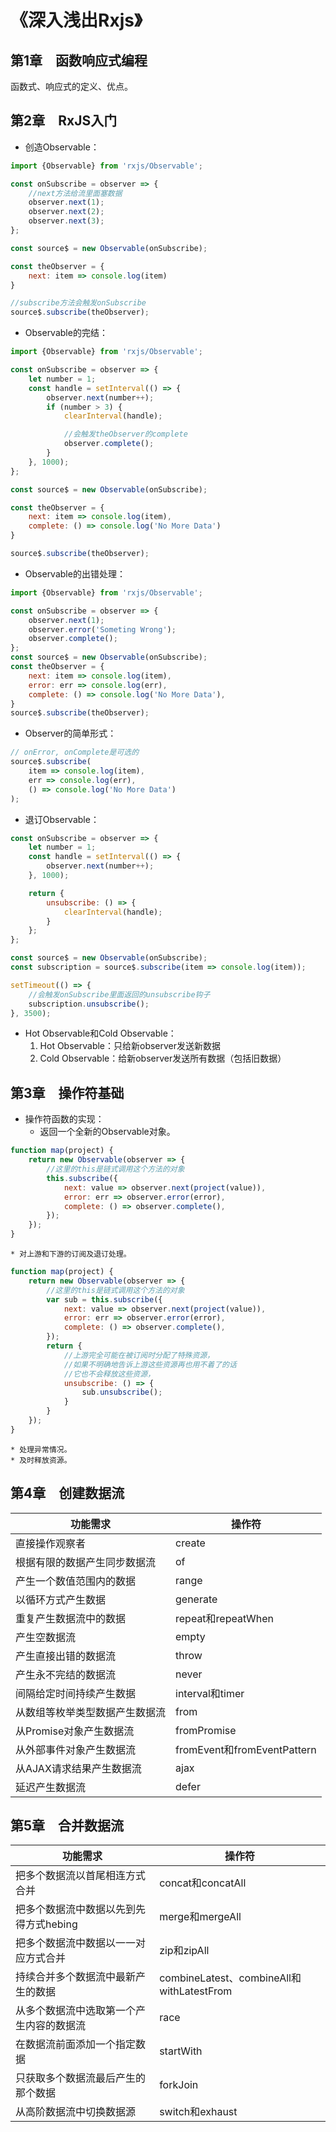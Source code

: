 # 《深入浅出Rxjs》

## 第1章　函数响应式编程
函数式、响应式的定义、优点。

## 第2章　RxJS⼊门
* 创造Observable：
```javascript
import {Observable} from 'rxjs/Observable';

const onSubscribe = observer => {
    //next方法给流里面塞数据
    observer.next(1);
    observer.next(2);
    observer.next(3);
};

const source$ = new Observable(onSubscribe);

const theObserver = {
    next: item => console.log(item)
}

//subscribe方法会触发onSubscribe
source$.subscribe(theObserver);
```

* Observable的完结：

```javascript
import {Observable} from 'rxjs/Observable';

const onSubscribe = observer => {
    let number = 1;
    const handle = setInterval(() => {
        observer.next(number++);
        if (number > 3) {
            clearInterval(handle);

            //会触发theObserver的complete
            observer.complete();
        }
    }, 1000);
};

const source$ = new Observable(onSubscribe);

const theObserver = {
    next: item => console.log(item),
    complete: () => console.log('No More Data')
}

source$.subscribe(theObserver);
```

* Observable的出错处理：

```javascript
import {Observable} from 'rxjs/Observable';

const onSubscribe = observer => {
    observer.next(1);
    observer.error('Someting Wrong');
    observer.complete();
};
const source$ = new Observable(onSubscribe);
const theObserver = {
    next: item => console.log(item),
    error: err => console.log(err),
    complete: () => console.log('No More Data'),
}
source$.subscribe(theObserver);
```

* Observer的简单形式：

```javascript
// onError, onComplete是可选的
source$.subscribe(
    item => console.log(item),
    err => console.log(err),
    () => console.log('No More Data')
);
```

* 退订Observable：

```javascript
const onSubscribe = observer => {
    let number = 1;
    const handle = setInterval(() => {
        observer.next(number++);
    }, 1000);

    return {
        unsubscribe: () => {
            clearInterval(handle);
        }
    };
};

const source$ = new Observable(onSubscribe);
const subscription = source$.subscribe(item => console.log(item));

setTimeout(() => {
    //会触发onSubscribe里面返回的unsubscribe钩子
    subscription.unsubscribe();
}, 3500);

```
* Hot Observable和Cold Observable：
    1. Hot Observable：只给新observer发送新数据
    2. Cold Observable：给新observer发送所有数据（包括旧数据）

## 第3章　操作符基础
* 操作符函数的实现：
    * 返回⼀个全新的Observable对象。
```javascript
function map(project) {
    return new Observable(observer => {
        //这里的this是链式调用这个方法的对象
        this.subscribe({
            next: value => observer.next(project(value)),
            error: err => observer.error(error),
            complete: () => observer.complete(),
        });
    });
}
```
    * 对上游和下游的订阅及退订处理。
```javascript
function map(project) {
    return new Observable(observer => {
        //这里的this是链式调用这个方法的对象
        var sub = this.subscribe({
            next: value => observer.next(project(value)),
            error: err => observer.error(error),
            complete: () => observer.complete(),
        });
        return {
            //上游完全可能在被订阅时分配了特殊资源，
            //如果不明确地告诉上游这些资源再也⽤不着了的话
            //它也不会释放这些资源，
            unsubscribe: () => {
                sub.unsubscribe();
            }
        }
    });
}
```
    * 处理异常情况。
    * 及时释放资源。



## 第4章　创建数据流
|功能需求|操作符|
|---|---|
|直接操作观察者|create|
|根据有限的数据产生同步数据流|of|
|产生一个数值范围内的数据|range|
|以循环方式产生数据|generate|
|重复产生数据流中的数据|repeat和repeatWhen|
|产生空数据流|empty|
|产生直接出错的数据流|throw|
|产生永不完结的数据流|never|
|间隔给定时间持续产生数据|interval和timer|
|从数组等枚举类型数据产生数据流|from|
|从Promise对象产生数据流|fromPromise|
|从外部事件对象产生数据流|fromEvent和fromEventPattern|
|从AJAX请求结果产生数据流|ajax|
|延迟产生数据流|defer|

## 第5章　合并数据流

|功能需求|操作符|
|---|---|
|把多个数据流以首尾相连方式合并|concat和concatAll|
|把多个数据流中数据以先到先得方式hebing|merge和mergeAll|
|把多个数据流中数据以一一对应方式合并|zip和zipAll|
|持续合并多个数据流中最新产生的数据|combineLatest、combineAll和withLatestFrom|
|从多个数据流中选取第一个产生内容的数据流|race|
|在数据流前面添加一个指定数据|startWith|
|只获取多个数据流最后产生的那个数据|forkJoin|
|从高阶数据流中切换数据源|switch和exhaust|